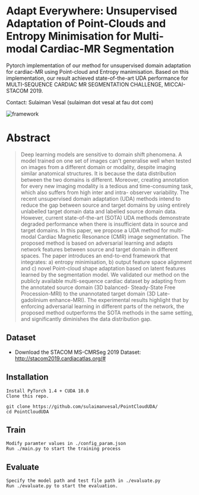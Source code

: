 # Adapt Everywhere: Unsupervised Adaptation of Point-Clouds and Entropy Minimisation for Multi-modal Cardiac-MR Segmentation

Pytorch implementation of our method for unsupervised domain adaptation for cardiac-MR using Point-cloud and Entropy manimisation. Based on this implementation, our result achieved state-of-the-art UDA performance for MULTI-SEQUENCE CARDIAC MR SEGMENTATION CHALLENGE, MICCAI-STACOM 2019.

Contact: Sulaiman Vesal (sulaiman dot vesal at fau dot com)

![framework](Lvgit.png)

# Abstract

>Deep learning models are sensitive to domain shift phenomena. A model trained on one set of images can't generalise well when tested on images from a different domain or modality, despite imaging similar anatomical structures. It is because the data distribution between the two domains is different. Moreover, creating annotation for every new imaging modality is a tedious and time-consuming task, which also suffers from high inter and intra- observer variability. The recent unsupervised domain adaptation (UDA) methods intend to reduce the gap between source and target domains by using entirely unlabelled target domain data and labelled source domain data. However, current state-of-the-art (SOTA) UDA methods demonstrate degraded performance when there is insufficient data in source and target domains.  In this paper, we propose a UDA method for multi-modal Cardiac Magnetic Resonance (CMR) image segmentation. The proposed method is based on adversarial learning and adapts network features between source and target domain in different spaces. The paper introduces an end-to-end framework that integrates: a) entropy minimisation, b) output feature space alignment and c) novel Point-cloud shape adaptation based on latent features learned by the segmentation model. We validated our method on the publicly available multi-sequence cardiac dataset by adapting from the annotated source domain (3D balanced- Steady-State Free Procession-MRI) to the unannotated target domain (3D Late-gadolinium enhance-MRI). The experimental results highlight that by enforcing adversarial learning in different parts of the network, the proposed method outperforms the SOTA methods in the same setting, and significantly diminishes the data distribution gap.

## Dataset
* Download the STACOM MS-CMRSeg 2019 Dataset: 
      http://stacom2019.cardiacatlas.org/#


## Installation
    Install PyTorch 1.4 + CUDA 10.0 
    Clone this repo.
    
```
git clone https://github.com/sulaimanvesal/PointCloudUDA/
cd PointCloudUDA
```
## Train

    Modify paramter values in ./config_param.json
    Run ./main.py to start the training process

## Evaluate
    Specify the model path and test file path in ./evaluate.py
    Run ./evaluate.py to start the evaluation.


